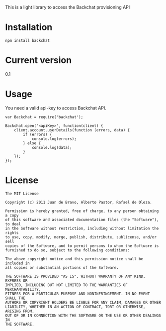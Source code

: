 This is a light library to access the Backchat provisioning API

# Installation

    npm install backchat

# Current version

0.1

# Usage

You need a valid api-key to access Backchat API.

    var Backchat = require('backchat');

    Backchat.open('<apiKey>', function(client) {
        client.account.userDetails(function (errors, data) {
            if (errors) {
                console.log(errors);
            } else {
                console.log(data);
            }
        });
    });

# License

    The MIT License

    Copyright (c) 2011 Juan de Bravo, Alberto Pastor, Rafael de Oleza.

    Permission is hereby granted, free of charge, to any person obtaining a copy
    of this software and associated documentation files (the "Software"), to deal
    in the Software without restriction, including without limitation the rights
    to use, copy, modify, merge, publish, distribute, sublicense, and/or sell
    copies of the Software, and to permit persons to whom the Software is
    furnished to do so, subject to the following conditions:

    The above copyright notice and this permission notice shall be included in
    all copies or substantial portions of the Software.

    THE SOFTWARE IS PROVIDED "AS IS", WITHOUT WARRANTY OF ANY KIND, EXPRESS OR
    IMPLIED, INCLUDING BUT NOT LIMITED TO THE WARRANTIES OF MERCHANTABILITY,
    FITNESS FOR A PARTICULAR PURPOSE AND NONINFRINGEMENT. IN NO EVENT SHALL THE
    AUTHORS OR COPYRIGHT HOLDERS BE LIABLE FOR ANY CLAIM, DAMAGES OR OTHER
    LIABILITY, WHETHER IN AN ACTION OF CONTRACT, TORT OR OTHERWISE, ARISING FROM,
    OUT OF OR IN CONNECTION WITH THE SOFTWARE OR THE USE OR OTHER DEALINGS IN
    THE SOFTWARE.